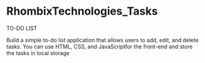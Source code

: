 # RhombixTechnologies_Tasks
TO-DO LIST

Build a simple to-do list application that allows users to add, edit, and delete tasks.
You can use HTML, CSS, and JavaScriptfor the front-end and store the tasks in local storage
